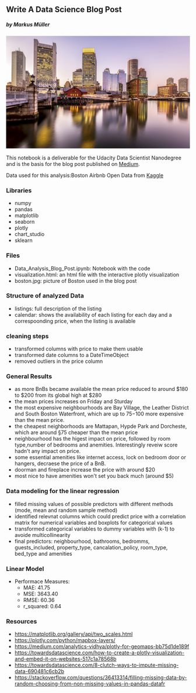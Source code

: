 ## Write A Data Science Blog Post
##### by Markus Müller

![](boston.jpg)


This notebook is a deliverable for the Udacity Data Scientist Nanodegree and is the basis for the blog post published on <a href='https://medium.com/@markusmller_92879/so-you-want-to-travel-to-boston-and-take-an-airbnb-here-is-what-you-need-to-know-5fb1d53961a2'>Medium</a>.

Data used for this analysis:Boston Airbnb Open Data from <a href='https://www.kaggle.com/airbnb/boston'>Kaggle</a>

### Libraries
- numpy
- pandas
- matplotlib
- seaborn
- plotly
- chart_studio
- sklearn

### Files
- Data_Analysis_Blog_Post.ipynb: Notebook with the code
- visualization.html: an html file with the interactive plotly visualization
- boston.jpg: picture of Boston used in the blog post

### Structure of analyzed Data
- listings: full description of the listing
- calendar: shows the availability of each listing for each day and a correspoonding price, when the listing is available 

### cleaning steps
- transformed columns with price to make them usable
- transformed date columns to a DateTimeObject
- removed outliers in the price column

### General Results
- as more BnBs became available the mean price reduced to around $180 to $200 from its global high at $280
- the mean prices increases on Friday and Sturday
- the most expensive neighbourhoods are Bay Village, the Leather District and South Boston Waterfront, which are up to $75-$100 more expensive than the mean price.
- the cheapest neighborhoods are Mattapan, Hypde Park and Dorcheste, which are around §75 cheaper than the mean price 
- neighbourhood has the higest impact on price, followed by room type,number of bedrooms and anemities. Interestingly reveiw score hadn't any impact on price.
- some essential amenities like internet access, lock on bedroom door or hangers, decraese the price of a BnB. 
- doorman and fireplace increase the price with around $20
- most nice to have amenities won't set you back much (around $5)

### Data modeling for the linear regression
- filled missing values of possible predictors with different methods (mode, mean and random sample method)
- identified relevnat columns which could predict price with a correlation matrix for numerical variables and boxplots for categorical values
- transformed categorical variables to dummy variables with (k-1) to avoide multicollinearity
- final predictors: neighbourhood, bathrooms, bedromms, guests_included, property_type, cancalation_policy, room_type, bed_type and amenities

### Linear Model
- Performace Measures:
  - MAE: 41.75
  - MSE: 3643.40
  - RMSE: 60.36
  - r_squared: 0.64

### Resources
- https://matplotlib.org/gallery/api/two_scales.html
- https://plotly.com/python/mapbox-layers/
- https://medium.com/analytics-vidhya/plotly-for-geomaps-bb75d1de189f
- https://towardsdatascience.com/how-to-create-a-plotly-visualization-and-embed-it-on-websites-517c1a78568b
- https://towardsdatascience.com/8-clutch-ways-to-impute-missing-data-690481c6cb2b
- https://stackoverflow.com/questions/36413314/filling-missing-data-by-random-choosing-from-non-missing-values-in-pandas-datafr
